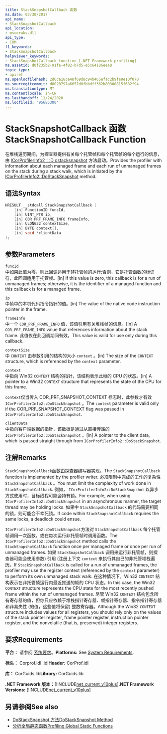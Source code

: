 ```yaml
---
title: StackSnapshotCallback 函数
ms.date: 03/30/2017
api_name:
- StackSnapshotCallback
api_location:
- mscorwks.dll
api_type:
- COM
f1_keywords:
- StackSnapshotCallback
helpviewer_keywords:
- StackSnapshotCallback function [.NET Framework profiling]
ms.assetid: d0f235b2-91fe-4f82-b7d5-e5c64186eea8
topic_type:
- apiref
ms.openlocfilehash: 2d6ca18ce48f69d8c94b465efac2b9fe0e10f070
ms.sourcegitcommit: d8020797a6657d0fbbdff362b80300815f682f94
ms.translationtype: MT
ms.contentlocale: zh-CN
ms.lasthandoff: 11/24/2020
ms.locfileid: "95685300"
---
```

# <a name="stacksnapshotcallback-function"></a><span data-ttu-id="89d01-102">StackSnapshotCallback 函数</span><span class="sxs-lookup"><span data-stu-id="89d01-102">StackSnapshotCallback Function</span></span>

<span data-ttu-id="89d01-103">在堆栈遍历期间，为探查器提供有关每个托管帧和每个托管帧的每个运行的信息，由 [ICorProfilerInfo2：:D ostacksnapshot](icorprofilerinfo2-dostacksnapshot-method.md) 方法启动。</span><span class="sxs-lookup"><span data-stu-id="89d01-103">Provides the profiler with information about each managed frame and each run of unmanaged frames on the stack during a stack walk, which is initiated by the [ICorProfilerInfo2::DoStackSnapshot](icorprofilerinfo2-dostacksnapshot-method.md) method.</span></span>  
  
## <a name="syntax"></a><span data-ttu-id="89d01-104">语法</span><span class="sxs-lookup"><span data-stu-id="89d01-104">Syntax</span></span>  
  
```cpp  
HRESULT __stdcall StackSnapshotCallback (  
    [in] FunctionID funcId,  
    [in] UINT_PTR ip,  
    [in] COR_PRF_FRAME_INFO frameInfo,  
    [in] ULONG32 contextSize,  
    [in] BYTE context[],  
    [in] void *clientData  
);  
```  
  
## <a name="parameters"></a><span data-ttu-id="89d01-105">参数</span><span class="sxs-lookup"><span data-stu-id="89d01-105">Parameters</span></span>  

 `funcId`  
 <span data-ttu-id="89d01-106">中如果此值为零，则此回调适用于非托管帧的运行;否则，它是托管函数的标识符，此回调适用于托管帧。</span><span class="sxs-lookup"><span data-stu-id="89d01-106">[in] If this value is zero, this callback is for a run of unmanaged frames; otherwise, it is the identifier of a managed function and this callback is for a managed frame.</span></span>  
  
 `ip`  
 <span data-ttu-id="89d01-107">中帧中的本机代码指令指针的值。</span><span class="sxs-lookup"><span data-stu-id="89d01-107">[in] The value of the native code instruction pointer in the frame.</span></span>  
  
 `frameInfo`  
 <span data-ttu-id="89d01-108">中一个 `COR_PRF_FRAME_INFO` 值，该值引用有关堆栈帧的信息。</span><span class="sxs-lookup"><span data-stu-id="89d01-108">[in] A `COR_PRF_FRAME_INFO` value that references information about the stack frame.</span></span> <span data-ttu-id="89d01-109">此值仅在此回调期间有效。</span><span class="sxs-lookup"><span data-stu-id="89d01-109">This value is valid for use only during this callback.</span></span>  
  
 `contextSize`  
 <span data-ttu-id="89d01-110">中 `CONTEXT` 由参数引用的结构的大小 `context` 。</span><span class="sxs-lookup"><span data-stu-id="89d01-110">[in] The size of the `CONTEXT` structure, which is referenced by the `context` parameter.</span></span>  
  
 `context`  
 <span data-ttu-id="89d01-111">中指向 Win32 `CONTEXT` 结构的指针，该结构表示此帧的 CPU 的状态。</span><span class="sxs-lookup"><span data-stu-id="89d01-111">[in] A pointer to a Win32 `CONTEXT` structure that represents the state of the CPU for this frame.</span></span>  
  
 <span data-ttu-id="89d01-112">`context`仅当传入 COR_PRF_SNAPSHOT_CONTEXT 标志时，此参数才有效 `ICorProfilerInfo2::DoStackSnapshot` 。</span><span class="sxs-lookup"><span data-stu-id="89d01-112">The `context` parameter is valid only if the COR_PRF_SNAPSHOT_CONTEXT flag was passed in `ICorProfilerInfo2::DoStackSnapshot`.</span></span>  
  
 `clientData`  
 <span data-ttu-id="89d01-113">中指向客户端数据的指针，该数据是通过从直接传递的 `ICorProfilerInfo2::DoStackSnapshot` 。</span><span class="sxs-lookup"><span data-stu-id="89d01-113">[in] A pointer to the client data, which is passed straight through from `ICorProfilerInfo2::DoStackSnapshot`.</span></span>  
  
## <a name="remarks"></a><span data-ttu-id="89d01-114">注解</span><span class="sxs-lookup"><span data-stu-id="89d01-114">Remarks</span></span>  

 <span data-ttu-id="89d01-115">`StackSnapshotCallback`函数由探查器编写器实现。</span><span class="sxs-lookup"><span data-stu-id="89d01-115">The `StackSnapshotCallback` function is implemented by the profiler writer.</span></span> <span data-ttu-id="89d01-116">必须限制中完成的工作的复杂性 `StackSnapshotCallback` 。</span><span class="sxs-lookup"><span data-stu-id="89d01-116">You must limit the complexity of work done in `StackSnapshotCallback`.</span></span> <span data-ttu-id="89d01-117">例如， `ICorProfilerInfo2::DoStackSnapshot` 以异步方式使用时，目标线程可能会持有锁。</span><span class="sxs-lookup"><span data-stu-id="89d01-117">For example, when using `ICorProfilerInfo2::DoStackSnapshot` in an asynchronous manner, the target thread may be holding locks.</span></span> <span data-ttu-id="89d01-118">如果中 `StackSnapshotCallback` 的代码需要相同的锁，则可能会不幸死锁。</span><span class="sxs-lookup"><span data-stu-id="89d01-118">If code within `StackSnapshotCallback` requires the same locks, a deadlock could ensue.</span></span>  
  
 <span data-ttu-id="89d01-119">`ICorProfilerInfo2::DoStackSnapshot`方法对 `StackSnapshotCallback` 每个托管帧调用一次函数，或在每次运行非托管帧时调用函数。</span><span class="sxs-lookup"><span data-stu-id="89d01-119">The `ICorProfilerInfo2::DoStackSnapshot` method calls the `StackSnapshotCallback` function once per managed frame or once per run of unmanaged frames.</span></span> <span data-ttu-id="89d01-120">如果 `StackSnapshotCallback` 调用来运行非托管帧，则探查器可能会使用参数) 引用 (注册上下文 `context` 来执行其自己的非托管堆栈遍历。</span><span class="sxs-lookup"><span data-stu-id="89d01-120">If `StackSnapshotCallback` is called for a run of unmanaged frames, the profiler may use the register context (referenced by the `context` parameter) to perform its own unmanaged stack walk.</span></span> <span data-ttu-id="89d01-121">在这种情况下，Win32 `CONTEXT` 结构表示在非托管帧运行内最近推送的帧的 CPU 状态。</span><span class="sxs-lookup"><span data-stu-id="89d01-121">In this case, the Win32 `CONTEXT` structure represents the CPU state for the most recently pushed frame within the run of unmanaged frames.</span></span> <span data-ttu-id="89d01-122">尽管 Win32 `CONTEXT` 结构包含所有寄存器的值，但你只应依赖于堆栈指针寄存器、帧指针寄存器、指令指针寄存器和非易失性 (的值，这些值将保留) 整数寄存器。</span><span class="sxs-lookup"><span data-stu-id="89d01-122">Although the Win32 `CONTEXT` structure includes values for all registers, you should rely only on the values of the stack pointer register, frame pointer register, instruction pointer register, and the nonvolatile (that is, preserved) integer registers.</span></span>  
  
## <a name="requirements"></a><span data-ttu-id="89d01-123">要求</span><span class="sxs-lookup"><span data-stu-id="89d01-123">Requirements</span></span>  

 <span data-ttu-id="89d01-124">**平台：** 请参阅 [系统要求](../../get-started/system-requirements.md)。</span><span class="sxs-lookup"><span data-stu-id="89d01-124">**Platforms:** See [System Requirements](../../get-started/system-requirements.md).</span></span>  
  
 <span data-ttu-id="89d01-125">**标头：** Corprof.idl .idl</span><span class="sxs-lookup"><span data-stu-id="89d01-125">**Header:** CorProf.idl</span></span>  
  
 <span data-ttu-id="89d01-126">**库：** CorGuids.lib</span><span class="sxs-lookup"><span data-stu-id="89d01-126">**Library:** CorGuids.lib</span></span>  
  
 <span data-ttu-id="89d01-127">**.NET Framework 版本：**[!INCLUDE[net_current_v10plus](../../../../includes/net-current-v10plus-md.md)]</span><span class="sxs-lookup"><span data-stu-id="89d01-127">**.NET Framework Versions:** [!INCLUDE[net_current_v10plus](../../../../includes/net-current-v10plus-md.md)]</span></span>  
  
## <a name="see-also"></a><span data-ttu-id="89d01-128">另请参阅</span><span class="sxs-lookup"><span data-stu-id="89d01-128">See also</span></span>

- [<span data-ttu-id="89d01-129">DoStackSnapshot 方法</span><span class="sxs-lookup"><span data-stu-id="89d01-129">DoStackSnapshot Method</span></span>](icorprofilerinfo2-dostacksnapshot-method.md)
- [<span data-ttu-id="89d01-130">分析全局静态函数</span><span class="sxs-lookup"><span data-stu-id="89d01-130">Profiling Global Static Functions</span></span>](profiling-global-static-functions.md)
